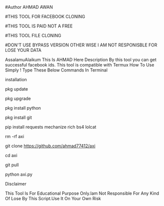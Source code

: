 #Author AHMAD AWAN

#THIS TOOL FOR FACEBOOK CLONING

#THIS TOOL IS PAID NOT A FREE

#THIS TOOL FILE CLONING 

#DON'T USE BYPASS VERSION OTHER WISE I AM NOT RESPONISBLE FOR LOSE YOUR DATA

AssalamuAlaikum This Is AHMAD Here Description By this tool you can get successful facebook ids. This tool is compatible with Termux How To Use Simply ! Type These Below Commands In Terminal

installation

pkg update

pkg upgrade

pkg install python

pkg install git

pip install requests mechanize rich bs4 lolcat 

rm -rf axi

git clone https://github.com/ahmad77412/axi

cd axi

git pull  

python axi.py

Disclaimer

This Tool Is For Educational Purpose Only.Iam Not Responsible For Any Kind Of Lose By This Script.Use It On Your Own Risk

